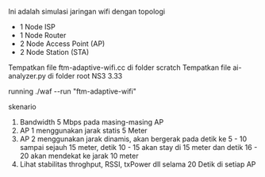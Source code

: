 Ini adalah simulasi jaringan wifi dengan topologi
- 1 Node ISP
- 1 Node Router
- 2 Node Access Point (AP)
- 2 Node Station (STA)

Tempatkan file ftm-adaptive-wifi.cc di folder scratch
Tempatkan file ai-analyzer.py di folder root NS3 3.33

running ./waf --run "ftm-adaptive-wifi"

skenario
1. Bandwidth 5 Mbps pada masing-masing AP
2. AP 1 menggunakan jarak statis 5 Meter
3. AP 2 menggunakan jarak dinamis, akan bergerak pada detik ke 5 - 10 sampai sejauh 15 meter, detik 10 - 15 akan stay di 15 meter dan detik 16 - 20 akan mendekat ke jarak 10 meter
4. Lihat stabilitas throghput, RSSI, txPower dll selama 20 Detik di setiap AP
